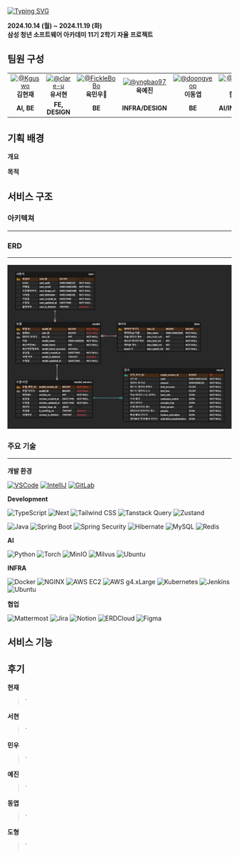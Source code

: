 [![Typing SVG](<https://readme-typing-svg.demolab.com?font=pretendard&weight=200&size=25&pause=1000&width=437&lines=SCV+(SSAFY+COMPUTER+VISION)+%F0%9F%91%A9%E2%80%8D%F0%9F%92%BB%F0%9F%91%A8%E2%80%8D%F0%9F%92%BB>)](https://git.io/typing-svg)

**2024.10.14 (월) ~ 2024.11.19 (화)**  
**삼성 청년 소프트웨어 아카데미 11기 2학기 자율 프로젝트**

## 팀원 구성

<table style="width: 100%; text-align: center; border-collapse: collapse;">
    <tr>
        <td>
            <a href="https://github.com/Kguswo" target="_blank">
                <img src="https://avatars.githubusercontent.com/u/156046839?v=4" alt="@Kguswo" style="width:100px;"/>
            </a>
            <br>
            <strong>김현재</strong>
        </td>
        <td>
            <a href="https://github.com/clare-u" target="_blank">
                <img src="https://avatars.githubusercontent.com/u/156143681?v=4" alt="@clare-u" style="width:100px;"/>
            </a>
            <br>
            <strong>유서현</strong>
        </td>
        <td>
            <a href="https://github.com/FickleBoBo" target="_blank">
                <img src="https://avatars.githubusercontent.com/u/95597182?v=4" alt="@FickleBoBo" style="width:100px;"/>
            </a>
            <br>
            <strong>육민우👑</strong>
        </td>
        <td>
            <a href="https://github.com/yngbao97" target="_blank">
                <img src="https://avatars.githubusercontent.com/u/156047141?v=4" alt="@yngbao97" style="width:100px;"/>
            </a>
            <br>
            <strong>육예진</strong>
        </td>
        <td>
            <a href="https://github.com/doongyeop" target="_blank">
                <img src="https://avatars.githubusercontent.com/u/164111972?v=4" alt="@doongyeop" style="width:100px;"/>
            </a>
            <br>
            <strong>이동엽</strong>
        </td>
        <td>
            <a href="https://github.com/Dohyungh" target="_blank">
                <img src="https://avatars.githubusercontent.com/u/156046498?v=4" alt="@Dohyungh" style="width:100px;"/>
            </a>
            <br>
            <strong>한도형</strong>
        </td>
    </tr>
    <tr>
        <td><strong>AI, BE</strong></td>
        <td><strong>FE, DESIGN</strong></td>
        <td><strong>BE</strong></td>
        <td><strong>INFRA/DESIGN</strong></td>
        <td><strong>BE</strong></td>
        <td><strong>AI/INFRA/FE</strong></td>
    </tr>
</table>

## 기획 배경

**개요**

**목적**

## 서비스 구조

### 아키텍쳐<hr>

### ERD<hr>

![erd](./exec/img/erd.PNG)

### 주요 기술<hr>

**개발 환경**

[![VSCode](https://img.shields.io/badge/VS%20Code-007ACC?&logo=visual-studio-code&logoColor=white)](https://code.visualstudio.com/)
[![IntelliJ](https://img.shields.io/badge/IntelliJ%20IDEA-000000?&logo=intellij-idea&logoColor=white)](https://www.jetbrains.com/idea/)
[![GitLab](https://img.shields.io/badge/GitLab-FC6D26?&logo=gitlab&logoColor=white)](https://lab.ssafy.com/s11-webmobile1-sub2/S11P12A804)

**Development**

![TypeScript](https://img.shields.io/badge/TypeScript-3178C6?&logo=typescript&logoColor=white)
![Next](https://img.shields.io/badge/Next-000000?&logo=nextdotjs&logoColor=white)
![Tailwind CSS](https://img.shields.io/badge/Tailwind%20CSS-38B2AC?&logo=tailwind-css&logoColor=white)
![Tanstack Query](https://img.shields.io/badge/Tanstack%20Query-FF4154?&logo=react-query&logoColor=white)
![Zustand](https://img.shields.io/badge/Zustand-3C873A?style=flatlogoColor=white)

![Java](https://img.shields.io/badge/Java-000000?&logo=openjdk&logoColor=white)
![Spring Boot](https://img.shields.io/badge/Spring%20Boot-6DB33F?&logo=spring-boot&logoColor=white)
![Spring Security](https://img.shields.io/badge/Spring%20Security-6DB33F?&logo=spring-security&logoColor=white)
![Hibernate](https://img.shields.io/badge/Hibernate-59666C?&logo=hibernate&logoColor=white)
![MySQL](https://img.shields.io/badge/MySQL-4479A1?&logo=mysql&logoColor=white)
![Redis](https://img.shields.io/badge/Redis-DC382D?&logo=redis&logoColor=white)

**AI**

![Python](https://img.shields.io/badge/Python-3776AB?&logo=python&logoColor=white)
![Torch](https://img.shields.io/badge/PyTorch-EE4C2C?&logo=pytorch&logoColor=white)
![MinIO](https://img.shields.io/badge/MinIO-FF3E00?&logo=minio&logoColor=white)
![Milvus](https://img.shields.io/badge/Milvus-0083FF?&logo=milvus&logoColor=white)
![Ubuntu](https://img.shields.io/badge/Ubuntu-E95420?&logo=ubuntu&logoColor=white)

**INFRA**

![Docker](https://img.shields.io/badge/Docker-2496ED?&logo=docker&logoColor=white)
![NGINX](https://img.shields.io/badge/NGINX-009639?&logo=nginx&logoColor=white)
![AWS EC2](https://img.shields.io/badge/AWS%20EC2-FF9900?style=flat&logo=amazonaws&logoColor=white)
![AWS g4.xLarge](https://img.shields.io/badge/AWS%20G4-FF9900?&logo=amazon-aws&logoColor=white)
![Kubernetes](https://img.shields.io/badge/Kubernetes-326CE5?&logo=kubernetes&logoColor=white)
![Jenkins](https://img.shields.io/badge/Jenkins-D24939?&logo=jenkins&logoColor=white)
![Ubuntu](https://img.shields.io/badge/Ubuntu-E95420?&logo=ubuntu&logoColor=white)

**협업**

![Mattermost](https://img.shields.io/badge/Mattermost-0072C6?&logo=mattermost&logoColor=white)
![Jira](https://img.shields.io/badge/Jira-0052CC?&logo=jira&logoColor=white)
![Notion](https://img.shields.io/badge/Notion-000000?&logo=notion&logoColor=white)
![ERDCloud](https://img.shields.io/badge/ERDCloud-4285F4?&logo=google-cloud&logoColor=white)
![Figma](https://img.shields.io/badge/Figma-F24E1E?&logo=figma&logoColor=white)

## 서비스 기능

## 후기

**현재**

> `

**서현**

> `

**민우**

> `

**예진**

> `

**동엽**

> `

**도형**

> `
